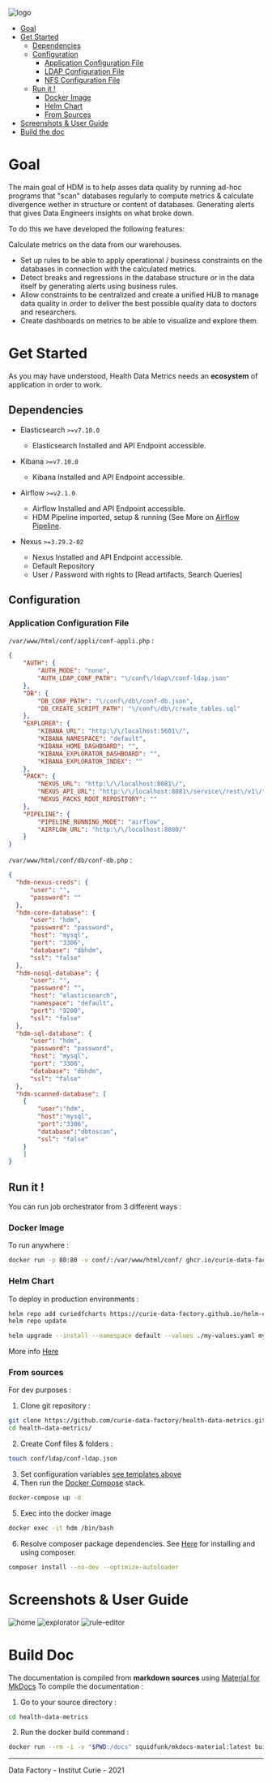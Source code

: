 ![logo](img/logo-hdm.png)

* [Goal](#goal)
* [Get Started](#get-started)
	* [Dependencies](#dependencies)
	* [Configuration](#configuration)
		* [Application Configuration File](#application-configuration-file)
		* [LDAP Configuration File](#ldap-configuration-file)
		* [NFS Configuration File](#nfs-configuration-file)
	* [Run it !](#run-it-)
		* [Docker Image](#docker-image)
		* [Helm Chart](#helm-chart)
		* [From Sources](#from-sources)
* [Screenshots & User Guide](#screenshots--user-guide)
* [Build the doc](#build-doc)

# Goal

The main goal of HDM is to help asses data quality by running ad-hoc programs that "scan" databases regularly to compute metrics & calculate divergence wether in structure or content of databases. Generating alerts that gives Data Engineers insights on what broke down.

To do this we have developed the following features:

Calculate metrics on the data from our warehouses.

* Set up rules to be able to apply operational / business constraints on the databases in connection with the calculated metrics.
* Detect breaks and regressions in the database structure or in the data itself by generating alerts using business rules.
* Allow constraints to be centralized and create a unified HUB to manage data quality in order to deliver the best possible quality data to doctors and researchers.
* Create dashboards on metrics to be able to visualize and explore them.

# Get Started

As you may have understood, Health Data Metrics needs an **ecosystem** of application in order to work.

## Dependencies

- Elasticsearch `>=v7.10.0`
  - Elasticsearch Installed and API Endpoint accessible.

- Kibana `>=v7.10.0`
  - Kibana Installed and API Endpoint accessible.

- Airflow `>=v2.1.0`
  - Airflow Installed and API Endpoint accessible.
  - HDM Pipeline imported, setup & running (See More on [Airflow Pipeline](#Airflow-Pipeline).

- Nexus `>=3.29.2-02`
	- Nexus Installed and API Endpoint accessible.
	- Default Repository
	- User / Password with rights to [Read artifacts, Search Queries]

## Configuration

### Application Configuration File

`/var/www/html/conf/appli/conf-appli.php` : 

```json
{
    "AUTH": {
        "AUTH_MODE": "none",
        "AUTH_LDAP_CONF_PATH": "\/conf\/ldap\/conf-ldap.json"
    },
    "DB": {
        "DB_CONF_PATH": "\/conf\/db\/conf-db.json",
        "DB_CREATE_SCRIPT_PATH": "\/conf\/db\/create_tables.sql"
    },
    "EXPLORER": {
        "KIBANA_URL": "http:\/\/localhost:5601\/",
        "KIBANA_NAMESPACE": "default",
        "KIBANA_HOME_DASHBOARD": "",
        "KIBANA_EXPLORATOR_DASHBOARD": "",
        "KIBANA_EXPLORATOR_INDEX": ""
    },
    "PACK": {
        "NEXUS_URL": "http:\/\/localhost:8081\/",
        "NEXUS_API_URL": "http:\/\/localhost:8081\/service\/rest\/v1\/",
        "NEXUS_PACKS_ROOT_REPOSITORY": ""
    },
    "PIPELINE": {
        "PIPELINE_RUNNING_MODE": "airflow",
        "AIRFLOW_URL": "http:\/\/localhost:8080/"
    }
}
```

`/var/www/html/conf/db/conf-db.php` : 

```json
{
  "hdm-nexus-creds": {
      "user": "",
      "password": ""
  },
  "hdm-core-database": {
      "user": "hdm",
      "password": "password",
      "host": "mysql",
      "port": "3306",
      "database": "dbhdm",
      "ssl": "false"
  },
  "hdm-nosql-database": {
      "user": "",
      "password": "",
      "host": "elasticsearch",
      "namespace": "default",
      "port": "9200",
      "ssl": "false"
  },
  "hdm-sql-database": {
      "user": "hdm",
      "password": "password",
      "host": "mysql",
      "port": "3306",
      "database": "dbhdm",
      "ssl": "false"
  },
  "hdm-scanned-database": [
    {
        "user":"hdm",
        "host":"mysql",
        "port":"3306",
        "database":"dbtoscan",
        "ssl": "false"
    }
    ]
}
```

## Run it !

You can run job orchestrator from 3 different ways : 

### Docker Image 

To run anywhere : 

```bash
docker run -p 80:80 -v conf/:/var/www/html/conf/ ghcr.io/curie-data-factory/hdm:latest
```

### Helm Chart

To deploy in production environments :

```bash
helm repo add curiedfcharts https://curie-data-factory.github.io/helm-charts
helm repo update

helm upgrade --install --namespace default --values ./my-values.yaml my-release curiedfcharts/hdm
```

More info [Here](https://artifacthub.io/packages/helm/curie-df-helm-charts/hdm)

### From sources

For dev purposes : 

1. Clone git repository :
```bash
git clone https://github.com/curie-data-factory/health-data-metrics.git
cd health-data-metrics/
```
2. Create Conf files & folders :
```bash
touch conf/ldap/conf-ldap.json
```
3. Set configuration variables [see templates above](#configuration)
4. Then run the [Docker Compose](https://docs.docker.com/compose/) stack.

```bash
docker-compose up -d
```

5. Exec into the docker image

```bash
docker exec -it hdm /bin/bash
```

6. Resolve composer package dependencies. See [Here](https://getcomposer.org/doc/00-intro.md) for installing and using composer.

```bash
composer install --no-dev --optimize-autoloader
```

# Screenshots & User Guide

![home](img/capture-hdm1.PNG)
![explorator](img/capture-hdm2.PNG)
![rule-editor](img/capture-hdm3.PNG)

# Build Doc

The documentation is compiled from **markdown sources** using [Material for MkDocs](https://squidfunk.github.io/mkdocs-material/)
To compile the documentation : 

1. Go to your source directory : 

```bash
cd health-data-metrics
```

2. Run the docker build command : 

```bash
docker run --rm -i -v "$PWD:/docs" squidfunk/mkdocs-material:latest build
```

____
Data Factory - Institut Curie - 2021
